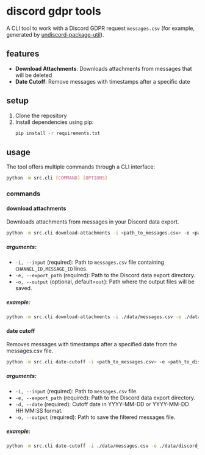 # discord gdpr tools

A CLI tool to work with a Discord GDPR request `messages.csv` (for example, generated by [undiscord-package-util](https://github.com/Dorifor/undiscord-package-util)).

## features

- **Download Attachments**: Downloads attachments from messages that will be deleted
- **Date Cutoff**: Remove messages with timestamps after a specific date

## setup

1. Clone the repository
1. Install dependencies using pip:
   ```sh
   pip install -r requirements.txt
   ```

## usage

The tool offers multiple commands through a CLI interface:

```sh
python -m src.cli [COMMAND] [OPTIONS]
```

### commands

#### download attachments

Downloads attachments from messages in your Discord data export.

```sh
python -m src.cli download-attachments -i <path_to_messages.csv> -e <path_to_discord_export> -o <output_directory>
```

##### arguments:

- `-i, --input` (required): Path to `messages.csv` file containing `CHANNEL_ID,MESSAGE_ID` lines.
- `-e, --export_path` (required): Path to the Discord data export directory.
- `-o, --output` (optional, default=`out`): Path where the output files will be saved.

##### example:

```sh
python -m src.cli download-attachments -i ./data/messages.csv -e ./data/discord_export -o ./output
```

#### date cutoff

Removes messages with timestamps after a specified date from the messages.csv file.

```sh
python -m src.cli date-cutoff -i <path_to_messages.csv> -e <path_to_discord_export> -d <cutoff_date> -o <output_path>
```

##### arguments:

- `-i, --input` (required): Path to `messages.csv` file.
- `-e, --export_path` (required): Path to the Discord data export directory.
- `-d, --date` (required): Cutoff date in YYYY-MM-DD or YYYY-MM-DD HH:MM:SS format.
- `-o, --output` (required): Path to save the filtered messages file.

##### example:

```sh
python -m src.cli date-cutoff -i ./data/messages.csv -e ./data/discord_export -d 2023-01-01 -o ./filtered_messages.csv
```

